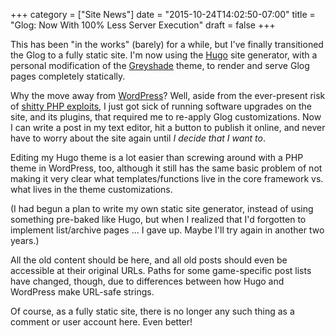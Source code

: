 +++
category = ["Site News"]
date = "2015-10-24T14:02:50-07:00"
title = "Glog: Now With 100% Less Server Execution"
draft = false
+++

This has been "in the works" (barely) for a while, but I've finally transitioned the Glog to a fully static site.  I'm now using the <a href="https://gohugo.io">Hugo</a> site generator, with a personal modification of the <a href="https://github.com/cxfksword/greyshade">Greyshade</a> theme, to render and serve Glog pages completely statically.

Why the move away from [WordPress]($SiteBaseURL$2013/05/11/onward-and-upward/)?  Well, aside from the ever-present risk of <a href="http://www.cvedetails.com/vulnerability-list/vendor_id-2337/product_id-4096/">shitty PHP exploits</a>, I just got sick of running software upgrades on the site, and its plugins, that required me to re-apply Glog customizations.  Now I can write a post in my text editor, hit a button to publish it online, and never have to worry about the site again until <i>I decide that I want to</i>.

Editing my Hugo theme is a lot easier than screwing around with a PHP theme in WordPress, too, although it still has the same basic problem of not making it very clear what templates/functions live in the core framework vs. what lives in the theme customizations.

(I had begun a plan to write my own static site generator, instead of using something pre-baked like Hugo, but when I realized that I'd forgotten to implement list/archive pages ... I gave up.  Maybe I'll try again in another two years.)

All the old content should be here, and all old posts should even be accessible at their original URLs.  Paths for some game-specific post lists have changed, though, due to differences between how Hugo and WordPress make URL-safe strings.

Of course, as a fully static site, there is no longer any such thing as a comment or user account here.  Even better!
